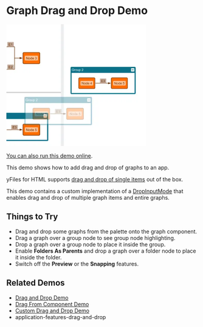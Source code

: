 <!--
 //////////////////////////////////////////////////////////////////////////////
 // @license
 // This file is part of yFiles for HTML.
 // Use is subject to license terms.
 //
 // Copyright (c) by yWorks GmbH, Vor dem Kreuzberg 28,
 // 72070 Tuebingen, Germany. All rights reserved.
 //
 //////////////////////////////////////////////////////////////////////////////
-->
# Graph Drag and Drop Demo

<img src="../../../doc/demo-thumbnails/graph-drag-and-drop.webp" alt="demo-thumbnail" height="320"/>

[You can also run this demo online](https://www.yfiles.com/demos/input/graph-drag-and-drop/).

This demo shows how to add drag and drop of graphs to an app.

yFiles for HTML supports [drag and drop of single items](https://docs.yworks.com/yfileshtml/#/dguide/interaction-support#interaction-drag_drop) out of the box.

This demo contains a custom implementation of a [DropInputMode](https://docs.yworks.com/yfileshtml/#/api/DropInputMode) that enables drag and drop of multiple graph items and entire graphs.

## Things to Try

- Drag and drop some graphs from the palette onto the graph component.
- Drag a graph over a group node to see group node highlighting.
- Drop a graph over a group node to place it inside the group.
- Enable **Folders As Parents** and drop a graph over a folder node to place it inside the folder.
- Switch off the **Preview** or the **Snapping** features.

## Related Demos

- [Drag and Drop Demo](../../input/draganddrop/)
- [Drag From Component Demo](../../input/drag-from-component/)
- [Custom Drag and Drop Demo](../../input/custom-drag-and-drop/)
- application-features-drag-and-drop
